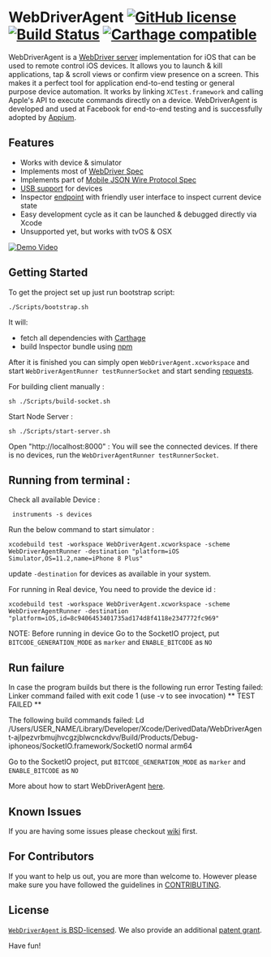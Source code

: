 # WebDriverAgent [![GitHub license](https://img.shields.io/badge/license-BSD-lightgrey.svg)](LICENSE) [![Build Status](https://travis-ci.org/facebook/WebDriverAgent.svg?branch=master)](https://travis-ci.org/facebook/WebDriverAgent) [![Carthage compatible](https://img.shields.io/badge/Carthage-compatible-4BC51D.svg?style=flat)](https://github.com/Carthage/Carthage)

WebDriverAgent is a [WebDriver server](https://w3c.github.io/webdriver/webdriver-spec.html) implementation for iOS that can be used to remote control iOS devices. It allows you to launch & kill applications, tap & scroll views or confirm view presence on a screen. This makes it a perfect tool for application end-to-end testing or general purpose device automation. It works by linking `XCTest.framework` and calling Apple's API to execute commands directly on a device. WebDriverAgent is developed and used at Facebook for end-to-end testing and is successfully adopted by [Appium](http://appium.io).

## Features
 * Works with device & simulator
 * Implements most of [WebDriver Spec](https://w3c.github.io/webdriver/webdriver-spec.html)
 * Implements part of [Mobile JSON Wire Protocol Spec](https://github.com/SeleniumHQ/mobile-spec/blob/master/spec-draft.md)
 * [USB support](https://github.com/facebook/WebDriverAgent/wiki/USB-support) for devices
 * Inspector [endpoint](http://localhost:8100/inspector) with friendly user interface to inspect current device state
 * Easy development cycle as it can be launched & debugged directly via Xcode
 * Unsupported yet, but works with tvOS & OSX

[![Demo Video](https://j.gifs.com/gJymG9.gif)](https://youtu.be/EatiYGFxBxY)

## Getting Started
To get the project set up just run bootstrap script:
```
./Scripts/bootstrap.sh
```
It will:
* fetch all dependencies with [Carthage](https://github.com/Carthage/Carthage)
* build Inspector bundle using [npm](https://www.npmjs.com)

After it is finished you can simply open `WebDriverAgent.xcworkspace` and start `WebDriverAgentRunner testRunnerSocket` 
and start sending [requests](https://github.com/facebook/WebDriverAgent/wiki/Queries).

For building client manually :
```
sh ./Scripts/build-socket.sh
```

Start Node Server :
```
sh ./Scripts/start-server.sh
```

Open "http://localhost:8000" : You will see the connected devices. If there is no devices, run the `WebDriverAgentRunner testRunnerSocket`.


## Running from terminal :

Check all available Device :
```
 instruments -s devices
```

Run the below command to start simulator :

```
xcodebuild test -workspace WebDriverAgent.xcworkspace -scheme WebDriverAgentRunner -destination "platform=iOS Simulator,OS=11.2,name=iPhone 8 Plus"
```
update `-destination` for devices as available in your system.

For running in Real device, You need to provide the device id :

```
xcodebuild test -workspace WebDriverAgent.xcworkspace -scheme WebDriverAgentRunner -destination "platform=iOS,id=8c9406453401735ad174d8f4118e2347772fc969"
```
NOTE: 
Before running in device Go to the SocketIO project, put `BITCODE_GENERATION_MODE` as `marker` and `ENABLE_BITCODE` as `NO`

## Run failure

In case the program builds but there is the following run error
Testing failed:
Linker command failed with exit code 1 (use -v to see invocation)
** TEST FAILED **

The following build commands failed:
Ld /Users/USER_NAME/Library/Developer/Xcode/DerivedData/WebDriverAgent-ajlpezvrbmujhvcgzjblwcnckdvv/Build/Products/Debug-iphoneos/SocketIO.framework/SocketIO normal arm64

Go to the SocketIO project, put `BITCODE_GENERATION_MODE` as `marker` and `ENABLE_BITCODE` as `NO`


More about how to start WebDriverAgent [here](https://github.com/facebook/WebDriverAgent/wiki/Starting-WebDriverAgent).

## Known Issues
If you are having some issues please checkout [wiki](https://github.com/facebook/WebDriverAgent/wiki/Common-Issues) first.

## For Contributors
If you want to help us out, you are more than welcome to. However please make sure you have followed the guidelines in [CONTRIBUTING](CONTRIBUTING.md).

## License

[`WebDriverAgent` is BSD-licensed](LICENSE). We also provide an additional [patent grant](PATENTS).

Have fun!
